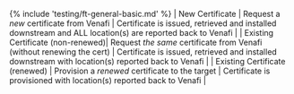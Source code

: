 {% include 'testing/ft-general-basic.md' %}
| New Certificate | Request a *new* certificate from Venafi | Certificate is issued, retrieved and installed downstream and ALL location(s) are reported back to Venafi | 
| Existing Certificate (non-renewed)| Request *the same* certificate from Venafi (without renewing the cert) | Certificate is issued, retrieved and installed downstream with location(s) reported back to Venafi | 
| Existing Certificate (renewed) | Provision a *renewed* certificate to the target | Certificate is provisioned with location(s) reported back to Venafi |